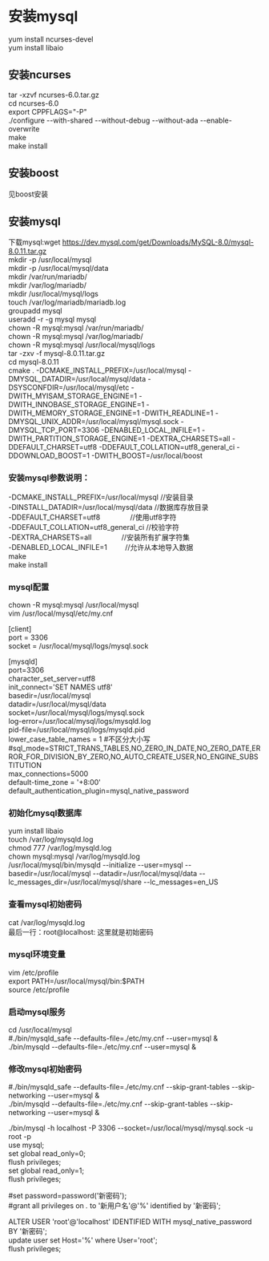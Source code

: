 # 安装mysql
yum install ncurses-devel  
yum install libaio  

## 安装ncurses
tar -xzvf ncurses-6.0.tar.gz  
cd ncurses-6.0  
export CPPFLAGS="-P"   
./configure --with-shared --without-debug --without-ada --enable-overwrite    
make  
make install  

## 安装boost
见boost安装  

## 安装mysql
下载mysql:wget https://dev.mysql.com/get/Downloads/MySQL-8.0/mysql-8.0.11.tar.gz  
mkdir -p /usr/local/mysql   
mkdir -p /usr/local/mysql/data  
mkdir /var/run/mariadb/  
mkdir /var/log/mariadb/  
mkdir /usr/local/mysql/logs  
touch /var/log/mariadb/mariadb.log  
groupadd mysql  
useradd -r -g mysql mysql  
chown -R mysql:mysql /var/run/mariadb/  
chown -R mysql:mysql /var/log/mariadb/  
chown -R mysql:mysql /usr/local/mysql/logs  
tar -zxv -f mysql-8.0.11.tar.gz  
cd mysql-8.0.11  
cmake . -DCMAKE_INSTALL_PREFIX=/usr/local/mysql -DMYSQL_DATADIR=/usr/local/mysql/data -DSYSCONFDIR=/usr/local/mysql/etc -DWITH_MYISAM_STORAGE_ENGINE=1 -DWITH_INNOBASE_STORAGE_ENGINE=1 -DWITH_MEMORY_STORAGE_ENGINE=1 -DWITH_READLINE=1 -DMYSQL_UNIX_ADDR=/usr/local/mysql/mysql.sock -DMYSQL_TCP_PORT=3306 -DENABLED_LOCAL_INFILE=1 -DWITH_PARTITION_STORAGE_ENGINE=1 -DEXTRA_CHARSETS=all -DDEFAULT_CHARSET=utf8 -DDEFAULT_COLLATION=utf8_general_ci -DDOWNLOAD_BOOST=1 -DWITH_BOOST=/usr/local/boost  

### 安装mysql参数说明： 
-DCMAKE_INSTALL_PREFIX=/usr/local/mysql //安装目录   
-DINSTALL_DATADIR=/usr/local/mysql/data //数据库存放目录   
-DDEFAULT_CHARSET=utf8 　　　　//使用utf8字符   
-DDEFAULT_COLLATION=utf8_general_ci //校验字符   
-DEXTRA_CHARSETS=all 　　　　//安装所有扩展字符集   
-DENABLED_LOCAL_INFILE=1 　　 //允许从本地导入数据  
make  
make install  

### mysql配置
chown -R mysql:mysql /usr/local/mysql  
vim /usr/local/mysql/etc/my.cnf  

[client]  
port = 3306  
socket = /usr/local/mysql/logs/mysql.sock  

[mysqld]  
port=3306  
character_set_server=utf8  
init_connect='SET NAMES utf8'  
basedir=/usr/local/mysql  
datadir=/usr/local/mysql/data  
socket=/usr/local/mysql/logs/mysql.sock  
log-error=/usr/local/mysql/logs/mysqld.log  
pid-file=/usr/local/mysql/logs/mysqld.pid  
lower_case_table_names = 1 #不区分大小写  
#sql_mode=STRICT_TRANS_TABLES,NO_ZERO_IN_DATE,NO_ZERO_DATE,ERROR_FOR_DIVISION_BY_ZERO,NO_AUTO_CREATE_USER,NO_ENGINE_SUBSTITUTION  
max_connections=5000  
default-time_zone = '+8:00'  
default_authentication_plugin=mysql_native_password  


### 初始化mysql数据库
yum install libaio  
touch /var/log/mysqld.log  
chmod 777 /var/log/mysqld.log  
chown mysql:mysql /var/log/mysqld.log  
/usr/local/mysql/bin/mysqld --initialize --user=mysql --basedir=/usr/local/mysql --datadir=/usr/local/mysql/data --lc_messages_dir=/usr/local/mysql/share --lc_messages=en_US  

### 查看mysql初始密码
cat /var/log/mysqld.log  
最后一行：root@localhost: 这里就是初始密码  

### mysql环境变量 
vim /etc/profile  
export PATH=/usr/local/mysql/bin:$PATH  
source /etc/profile  

### 启动mysql服务
cd /usr/local/mysql  
#./bin/mysqld_safe --defaults-file=./etc/my.cnf --user=mysql &  
./bin/mysqld --defaults-file=./etc/my.cnf --user=mysql &  

### 修改mysql初始密码
#./bin/mysqld_safe --defaults-file=./etc/my.cnf --skip-grant-tables --skip-networking --user=mysql &  
./bin/mysqld --defaults-file=./etc/my.cnf --skip-grant-tables --skip-networking --user=mysql &  

./bin/mysql -h localhost -P 3306 --socket=/usr/local/mysql/mysql.sock -u root -p  
use mysql;  
set global read_only=0;  
flush privileges;  
set global read_only=1;  
flush privileges;  

#set password=password('新密码');  
#grant all privileges on *.* to '新用户名'@'%' identified by '新密码';  

ALTER USER 'root'@'localhost' IDENTIFIED WITH mysql_native_password BY '新密码';  
update user set Host='%' where User='root';  
flush privileges;  
